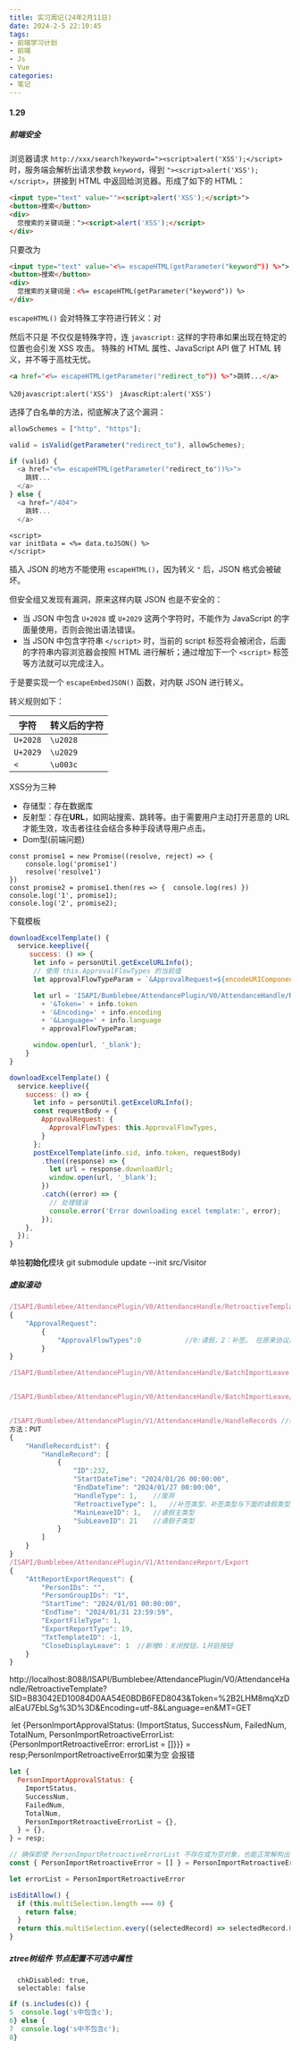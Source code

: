 ```yaml
---
title: 实习周记(24年2月11日)
date: 2024-2-5 22:10:45
tags:
- 前端学习计划
- 前端
- Js
- Vue
categories: 
- 笔记
---
```


#### 1.29

##### 前端安全

浏览器请求 `http://xxx/search?keyword="><script>alert('XSS');</script>` 时，服务端会解析出请求参数 `keyword`，得到 `"><script>alert('XSS');</script>`，拼接到 HTML 中返回给浏览器。形成了如下的 HTML：

```html
<input type="text" value=""><script>alert('XSS');</script>">
<button>搜索</button>
<div>
  您搜索的关键词是："><script>alert('XSS');</script>
</div>
```

只要改为

```html
<input type="text" value="<%= escapeHTML(getParameter("keyword")) %>">
<button>搜索</button>
<div>
  您搜索的关键词是：<%= escapeHTML(getParameter("keyword")) %>
</div>
```

`escapeHTML()` 会对特殊工字符进行转义：对

然后不只是 不仅仅是特殊字符，连 `javascript:` 这样的字符串如果出现在特定的位置也会引发 XSS 攻击。
特殊的 HTML 属性、JavaScript API 做了 HTML 转义，并不等于高枕无忧。

```html
<a href="<%= escapeHTML(getParameter("redirect_to")) %>">跳转...</a>
```

`%20javascript:alert('XSS')`  ` jAvascRipt:alert('XSS')`

选择了白名单的方法，彻底解决了这个漏洞：

```js
allowSchemes = ["http", "https"];

valid = isValid(getParameter("redirect_to"), allowSchemes);

if (valid) {
  <a href="<%= escapeHTML(getParameter("redirect_to"))%>">
    跳转...
  </a>
} else {
  <a href="/404">
    跳转...
  </a>
```

```
<script>
var initData = <%= data.toJSON() %>
</script>
```

插入 JSON 的地方不能使用 `escapeHTML()`，因为转义 `"` 后，JSON 格式会被破坏。

但安全组又发现有漏洞，原来这样内联 JSON 也是不安全的：

- 当 JSON 中包含 `U+2028` 或 `U+2029` 这两个字符时，不能作为 JavaScript 的字面量使用，否则会抛出语法错误。
- 当 JSON 中包含字符串 `</script>` 时，当前的 script 标签将会被闭合，后面的字符串内容浏览器会按照 HTML 进行解析；通过增加下一个 `<script>` 标签等方法就可以完成注入。

于是要实现一个 `escapeEmbedJSON()` 函数，对内联 JSON 进行转义。

转义规则如下：

| 字符     | 转义后的字符 |
| -------- | ------------ |
| `U+2028` | `\u2028`     |
| `U+2029` | `\u2029`     |
| `<`      | `\u003c`     |

XSS分为三种

- 存储型：存在数据库
- 反射型：存在**URL**，如网站搜索、跳转等。由于需要用户主动打开恶意的 URL 才能生效，攻击者往往会结合多种手段诱导用户点击。
- Dom型(前端问题)

```JS
const promise1 = new Promise((resolve, reject) => {  
    console.log('promise1') 
    resolve('resolve1') 
}) 
const promise2 = promise1.then(res => {  console.log(res) }) 
console.log('1', promise1); 
console.log('2', promise2);
```

下载模板

```js
downloadExcelTemplate() {
  service.keeplive({
     success: () => {
      let info = personUtil.getExcelURLInfo();
      // 使用 this.ApprovalFlowTypes 的当前值
      let approvalFlowTypeParam = `&ApprovalRequest=${encodeURIComponent(JSON.stringify({ ApprovalFlowTypes: this.ApprovalFlowTypes }))}`;

      let url = 'ISAPI/Bumblebee/AttendancePlugin/V0/AttendanceHandle/RetroactiveTemplate?SID=' + info.sid
        + '&Token=' + info.token
        + '&Encoding=' + info.encoding
        + '&Language=' + info.language
        + approvalFlowTypeParam;

      window.open(url, '_blank');
    }
}
```



```js
downloadExcelTemplate() {
  service.keeplive({
    success: () => {
      let info = personUtil.getExcelURLInfo();
      const requestBody = {
        ApprovalRequest: {
          ApprovalFlowTypes: this.ApprovalFlowTypes,
        }
      };
      postExcelTemplate(info.sid, info.token, requestBody)
        .then((response) => {
          let url = response.downloadUrl;
          window.open(url, '_blank');
        })
        .catch((error) => {
          // 处理错误
          console.error('Error downloading excel template:', error);
        });
    },
  });
}
```



单独**初始化**模块   git submodule update --init src/Visitor

##### 虚拟滚动

```js
/ISAPI/Bumblebee/AttendancePlugin/V0/AttendanceHandle/RetroactiveTemplate			//模板下载
{
	"ApprovalRequest":
		{
			"ApprovalFlowTypes":0			//0:请假，2：补签。 在原来协议基础上新增该字段
		}
}

/ISAPI/Bumblebee/AttendancePlugin/V0/AttendanceHandle/BatchImportLeave			//新增协议，批量导入请假，入参出参信息参考/ISAPI/Bumblebee/AttendancePlugin/V0/AttendanceHandle/BatchImportRetroactive


/ISAPI/Bumblebee/AttendancePlugin/V0/AttendanceHandle/BatchImportLeave/Status  //新增协议，批量导入请假状态，入参出参信息参考/ISAPI/Bumblebee/AttendancePlugin/V0/AttendanceHandle/BatchImportRetroactive/Status


/ISAPI/Bumblebee/AttendancePlugin/V1/AttendanceHandle/HandleRecords	//新增协议，批量修改请假补签信息
方法：PUT
{
	"HandleRecordList": {
		"HandleRecord": [
			{
				"ID":232,
				"StartDateTime": "2024/01/26 00:00:00",
				"EndDateTime": "2024/01/27 00:00:00",
				"HandleType": 1,	//废弃
				"RetroactiveType": 1,	//补签类型，补签类型与下面的请假类型是互斥的
				"MainLeaveID": 1,	//请假主类型
				"SubLeaveID": 21	//请假子类型
			}
		]
	}
}
/ISAPI/Bumblebee/AttendancePlugin/V1/AttendanceReport/Export
{
	"AttReportExportRequest": {
		"PersonIDs": "",
		"PersonGroupIDs": "1",
		"StartTime": "2024/01/01 00:00:00",
		"EndTime": "2024/01/31 23:59:59",
		"ExportFileType": 1,
		"ExportReportType": 19,
		"TxtTemplateID": -1,
		"CloseDisplayLeave": 1	//新增0：关闭按钮，1开启按钮
	}
}
```

http://localhost:8088/ISAPI/Bumblebee/AttendancePlugin/V0/AttendanceHandle/RetroactiveTemplate?SID=B83042ED10084D0AA54E0BDB6FED8043&Token=%2B2LHM8mqXzDaIEaU7EbLSg%3D%3D&Encoding=utf-8&Language=en&MT=GET

​      let {PersonImportApprovalStatus: {ImportStatus, SuccessNum, FailedNum, TotalNum, PersonImportRetroactiveErrorList: {PersonImportRetroactiveError: errorList = []}}} = resp;PersonImportRetroactiveError如果为空 会报错

```js
let {
  PersonImportApprovalStatus: {
    ImportStatus,
    SuccessNum,
    FailedNum,
    TotalNum,
    PersonImportRetroactiveErrorList = {},
  } = {},
} = resp;

// 确保即使 PersonImportRetroactiveErrorList 不存在或为空对象，也能正常解构出 PersonImportRetroactiveError
const { PersonImportRetroactiveError = [] } = PersonImportRetroactiveErrorList || {};

let errorList = PersonImportRetroactiveError
```

```js
isEditAllow() {
  if (this.multiSelection.length === 0) {
    return false;
  }
  return this.multiSelection.every((selectedRecord) => selectedRecord.HandleType === 'Check-In');
}
```

##### ztree树组件 节点配置不可选中属性

```JS
  chkDisabled: true,
​  selectable: false
```

```javascript
if (s.includes(c)) {
5  console.log('s中包含c');
6} else {
7  console.log('s中不包含c');
8}
```

